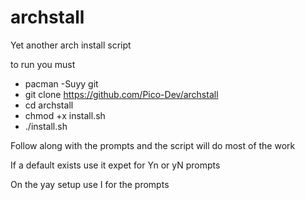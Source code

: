 # archstall
Yet another arch install script

to run you must

- pacman -Suyy git
- git clone https://github.com/Pico-Dev/archstall
- cd archstall
- chmod +x install.sh
- ./install.sh

Follow along with the prompts and the script will do most of the work

If a default exists use it expet for Yn or yN prompts

On the yay setup use I for the prompts
